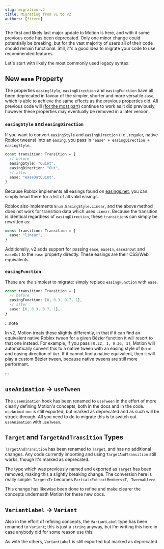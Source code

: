 ```yaml
---
slug: migration-v2
title: Migrating from v1 to v2
authors: [firere]
---
```


The first and likely last major update to Motion is here, and with it some previous code has been deprecated. Only one minor change could potentially be breaking, but for the vast majority of users all of their code should remain functional. Still, it's a good idea to migrate your code to use recommended features.

<!-- truncate -->

Let's start with likely the most commonly used legacy syntax:

## New `ease` Property

The properties `easingStyle`, `easingDirection` and `easingFunction` have all been deprecated in favour of the simpler, shorter and more versatile `ease`, which is able to achieve the same effects as the previous properties did. All previous code will [(for the most part)](#easingfunction) continue to work as it did previously, however these properties may eventually be removed in a later version.

### `easingStyle` and `easingDirection`

If you want to convert `easingStyle` and `easingDirection` (i.e., regular, native Roblox tweens) into an `easing`, you pass in `"ease" + easingDirection + easingStyle`.

```ts
const transition: Transition = {
  // before
  easingStyle: "Quint",
  easingDirection: "Out",
  // after
  ease: "easeOutQuint",
}
```

Because Roblox implements all easings found on [easings.net](https://easings.net/), you can simply head there for a list of all valid easings.

Roblox also implements `Enum.EasingStyle.Linear`, and the above method does not work for transition data which uses `Linear`. Because the transition is identical regardless of `easingDirection`, these `transition`s can simply be rewritten as:

```ts
const transition: Transition = {
  ease: "linear",
}
```

Additionally, v2 adds support for passing `ease`, `easeIn`, `easeInOut` and `easeOut` to the `ease` property directly. These easings are their CSS/Web equivalents.

### `easingFunction`

These are the simplest to migrate: simply replace `easingFunction` with `ease`.

```ts
const transition: Transition = {
  // before
  easingFunction: [0, 0.3, 0.7, 1],
  // after
  ease: [0, 0.3, 0.7, 1],
}
```

:::note

In v2, Motion treats these slightly differently, in that if it can find an equivalent native Roblox tween for a given Bézier function it will resort to that one instead. For example, if you pass `[0.22, 1, 0.36, 1]`, Motion will automatically convert this to a native tween with an easing style of `Quint` and easing direction of `Out`. If it cannot find a native equivalent, then it will play a custom Bézier tween, because native tweens are still more performant.

:::

## `useAnimation` -> `useTween`

The `useAnimation` hook has been renamed to `useTween` in the effort of more clearly defining Motion's concepts, both in the docs and in the code. `useAnimation` is still exported, but marked as deprecated and as such will be ~~struck-through~~. All you need to do to migrate this is to switch out `useAnimation` with `useTween`.

## `Target` and `TargetAndTransition` Types

`TargetAndTransition` has been renamed to `Target`, and has no additional changes. Any code currently importing and using `TargetAndTransition` still works, though it's marked as deprecated.

The type which was previously named and exported as `Target` has been removed, making this a slightly breaking change. The conversion here is really simple: `Target<T>` becomes `Partial<ExtractMembers<T, Tweenable>>`.

This change has likewise been done to refine and make clearer the concepts underneath Motion for these new docs.

## `VariantLabel` -> `Variant`

Also in the effort of refining concepts, the `VariantLabel` type has been renamed to `Variant`; this is just a `string` anyway, but I'm writing this here in case anybody did for some reason use this.

As with the others, `VariantLabel` is still exported but marked as deprecated.
